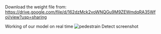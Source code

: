 Download the weight file from:
https://drive.google.com/file/d/162dzMck2voWNQGu9M9ZEWmdqRA35Wfoj/view?usp=sharing




Working of our model on real time
![pedestrain Detect screenshot](https://user-images.githubusercontent.com/62183450/109391806-01800600-793f-11eb-8cac-a1f8c5117a55.png)
